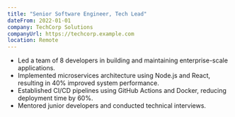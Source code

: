 ```yaml
---
title: "Senior Software Engineer, Tech Lead"
dateFrom: 2022-01-01
company: TechCorp Solutions
companyUrl: https://techcorp.example.com
location: Remote
---
```


- Led a team of 8 developers in building and maintaining enterprise-scale applications.
- Implemented microservices architecture using Node.js and React, resulting in 40% improved system performance. 
- Established CI/CD pipelines using GitHub Actions and Docker, reducing deployment time by 60%. 
- Mentored junior developers and conducted technical interviews.